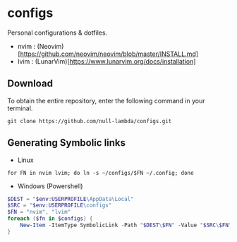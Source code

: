 # configs
Personal configurations & dotfiles.

* nvim : 
(Neovim)[https://github.com/neovim/neovim/blob/master/INSTALL.md]
* lvim :
(LunarVim)[https://www.lunarvim.org/docs/installation]


## Download
To obtain the entire repository, enter the following command in your terminal.
```shell
git clone https://github.com/null-lambda/configs.git
```


## Generating Symbolic links
* Linux
```shell
for FN in nvim lvim; do ln -s ~/configs/$FN ~/.config; done
```
* Windows (Powershell)
```powershell
$DEST = "$env:USERPROFILE\AppData\Local"
$SRC = "$env:USERPROFILE\configs"
$FN = "nvim", "lvim"
foreach ($fn in $configs) {
    New-Item -ItemType SymbolicLink -Path "$DEST\$FN" -Value "$SRC\$FN"
}
```
